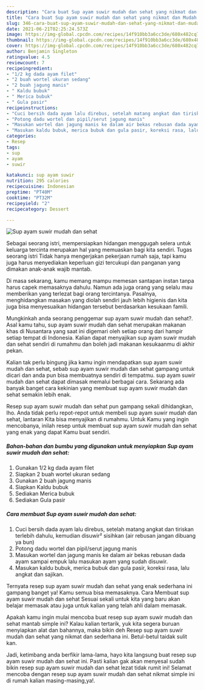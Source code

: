 ```yaml
---
description: "Cara buat Sup ayam suwir mudah dan sehat yang nikmat dan Mudah Dibuat"
title: "Cara buat Sup ayam suwir mudah dan sehat yang nikmat dan Mudah Dibuat"
slug: 346-cara-buat-sup-ayam-suwir-mudah-dan-sehat-yang-nikmat-dan-mudah-dibuat
date: 2021-06-21T02:25:24.573Z
image: https://img-global.cpcdn.com/recipes/14f910bb3a6cc3de/680x482cq70/sup-ayam-suwir-mudah-dan-sehat-foto-resep-utama.jpg
thumbnail: https://img-global.cpcdn.com/recipes/14f910bb3a6cc3de/680x482cq70/sup-ayam-suwir-mudah-dan-sehat-foto-resep-utama.jpg
cover: https://img-global.cpcdn.com/recipes/14f910bb3a6cc3de/680x482cq70/sup-ayam-suwir-mudah-dan-sehat-foto-resep-utama.jpg
author: Benjamin Singleton
ratingvalue: 4.5
reviewcount: 7
recipeingredient:
- "1/2 kg dada ayam filet"
- "2 buah wortel ukuran sedang"
- "2 buah jagung manis"
- " Kaldu bubuk"
- " Merica bubuk"
- " Gula pasir"
recipeinstructions:
- "Cuci bersih dada ayam lalu direbus, setelah matang angkat dan tiriskan terlebih dahulu, kemudian disuwir² sisihkan (air rebusan jangan dibuang ya bun)"
- "Potong dadu wortel dan pipil/serut jagung manis"
- "Masukan wortel dan jagung manis ke dalam air bekas rebusan dada ayam sampai empuk lalu masukan ayam yang sudah disuwir."
- "Masukan kaldu bubuk, merica bubuk dan gula pasir, koreksi rasa, lalu angkat dan sajikan."
categories:
- Resep
tags:
- sup
- ayam
- suwir

katakunci: sup ayam suwir 
nutrition: 295 calories
recipecuisine: Indonesian
preptime: "PT40M"
cooktime: "PT32M"
recipeyield: "2"
recipecategory: Dessert

---
```



![Sup ayam suwir mudah dan sehat](https://img-global.cpcdn.com/recipes/14f910bb3a6cc3de/680x482cq70/sup-ayam-suwir-mudah-dan-sehat-foto-resep-utama.jpg)

Sebagai seorang istri, mempersiapkan hidangan menggugah selera untuk keluarga tercinta merupakan hal yang memuaskan bagi kita sendiri. Tugas seorang istri Tidak hanya mengerjakan pekerjaan rumah saja, tapi kamu juga harus menyediakan keperluan gizi tercukupi dan panganan yang dimakan anak-anak wajib mantab.

Di masa  sekarang, kamu memang mampu memesan santapan instan tanpa harus capek memasaknya dahulu. Namun ada juga orang yang selalu mau memberikan yang terlezat bagi orang tercintanya. Pasalnya, menghidangkan masakan yang diolah sendiri jauh lebih higienis dan kita juga bisa menyesuaikan hidangan tersebut berdasarkan kesukaan famili. 



Mungkinkah anda seorang penggemar sup ayam suwir mudah dan sehat?. Asal kamu tahu, sup ayam suwir mudah dan sehat merupakan makanan khas di Nusantara yang saat ini digemari oleh setiap orang dari hampir setiap tempat di Indonesia. Kalian dapat menyajikan sup ayam suwir mudah dan sehat sendiri di rumahmu dan boleh jadi makanan kesukaanmu di akhir pekan.

Kalian tak perlu bingung jika kamu ingin mendapatkan sup ayam suwir mudah dan sehat, sebab sup ayam suwir mudah dan sehat gampang untuk dicari dan anda pun bisa membuatnya sendiri di tempatmu. sup ayam suwir mudah dan sehat dapat dimasak memalui berbagai cara. Sekarang ada banyak banget cara kekinian yang membuat sup ayam suwir mudah dan sehat semakin lebih enak.

Resep sup ayam suwir mudah dan sehat pun gampang sekali dihidangkan, lho. Anda tidak perlu repot-repot untuk membeli sup ayam suwir mudah dan sehat, lantaran Kita bisa menyajikan di rumahmu. Untuk Kamu yang ingin mencobanya, inilah resep untuk membuat sup ayam suwir mudah dan sehat yang enak yang dapat Kamu buat sendiri.

<!--inarticleads1-->

##### Bahan-bahan dan bumbu yang digunakan untuk menyiapkan Sup ayam suwir mudah dan sehat:

1. Gunakan 1/2 kg dada ayam filet
1. Siapkan 2 buah wortel ukuran sedang
1. Gunakan 2 buah jagung manis
1. Siapkan  Kaldu bubuk
1. Sediakan  Merica bubuk
1. Sediakan  Gula pasir




<!--inarticleads2-->

##### Cara membuat Sup ayam suwir mudah dan sehat:

1. Cuci bersih dada ayam lalu direbus, setelah matang angkat dan tiriskan terlebih dahulu, kemudian disuwir² sisihkan (air rebusan jangan dibuang ya bun)
1. Potong dadu wortel dan pipil/serut jagung manis
1. Masukan wortel dan jagung manis ke dalam air bekas rebusan dada ayam sampai empuk lalu masukan ayam yang sudah disuwir.
1. Masukan kaldu bubuk, merica bubuk dan gula pasir, koreksi rasa, lalu angkat dan sajikan.




Ternyata resep sup ayam suwir mudah dan sehat yang enak sederhana ini gampang banget ya! Kamu semua bisa memasaknya. Cara Membuat sup ayam suwir mudah dan sehat Sesuai sekali untuk kita yang baru akan belajar memasak atau juga untuk kalian yang telah ahli dalam memasak.

Apakah kamu ingin mulai mencoba buat resep sup ayam suwir mudah dan sehat mantab simple ini? Kalau kalian tertarik, yuk kita segera buruan menyiapkan alat dan bahannya, maka bikin deh Resep sup ayam suwir mudah dan sehat yang nikmat dan sederhana ini. Betul-betul taidak sulit kan. 

Jadi, ketimbang anda berfikir lama-lama, hayo kita langsung buat resep sup ayam suwir mudah dan sehat ini. Pasti kalian gak akan menyesal sudah bikin resep sup ayam suwir mudah dan sehat lezat tidak rumit ini! Selamat mencoba dengan resep sup ayam suwir mudah dan sehat nikmat simple ini di rumah kalian masing-masing,ya!.

